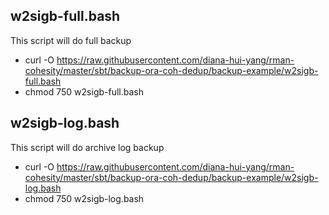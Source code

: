 ## w2sigb-full.bash
This script will do full backup

- curl -O https://raw.githubusercontent.com/diana-hui-yang/rman-cohesity/master/sbt/backup-ora-coh-dedup/backup-example/w2sigb-full.bash
- chmod 750 w2sigb-full.bash

## w2sigb-log.bash
This script will do archive log backup

- curl -O https://raw.githubusercontent.com/diana-hui-yang/rman-cohesity/master/sbt/backup-ora-coh-dedup/backup-example/w2sigb-log.bash
- chmod 750 w2sigb-log.bash
